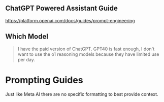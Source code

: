 ## ChatGPT Powered Assistant Guide
https://platform.openai.com/docs/guides/prompt-engineering

## Which Model

> I have the paid version of ChatGPT. GPT40 is fast enough, I don't want to use the o1 reasoning models because they have limited use per day.

# Prompting Guides

Just like Meta AI there are no specific formatting to best provide context.

